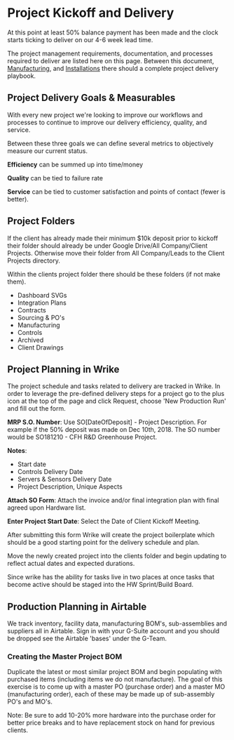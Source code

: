 # Project Kickoff and Delivery

At this point at least 50% balance payment has been made and the clock starts ticking to deliver on our 4-6 week lead time.

The project management requirements, documentation, and processes required to deliver are listed here on this page. Between this document, [Manufacturing](manufacturing.md), and [Installations](installations.md) there should a complete project delivery playbook.  

## Project Delivery Goals & Measurables

With every new project we're looking to improve our workflows and processes to continue to improve our delivery efficiency, quality, and service.

Between these three goals we can define several metrics to objectively measure our current status. 

**Efficiency** can be summed up into time/money

**Quality** can be tied to failure rate

**Service** can be tied to customer satisfaction and points of contact (fewer is better).

## Project Folders 

If the client has already made their minimum $10k deposit prior to kickoff their folder should already be under Google Drive/All Company/Client Projects. Otherwise move their folder from All Company/Leads to the Client Projects directory. 

Within the clients project folder there should be these folders (if not make them).  
+ Dashboard SVGs  
+ Integration Plans  
+ Contracts  
+ Sourcing & PO's
+ Manufacturing
+ Controls  
+ Archived  
+ Client Drawings  

## Project Planning in Wrike

The project schedule and tasks related to delivery are tracked in Wrike. In order to leverage the pre-defined delivery steps for a project go to the plus icon at the top of the page and click Request, choose 'New Production Run' and fill out the form. 

**MRP S.O. Number**: Use SO[DateOfDeposit] - Project Description. For example if the 50% deposit was made on Dec 10th, 2018. The SO number would be SO181210 - CFH R&D Greenhouse Project.

**Notes**: 
- Start date
- Controls Delivery Date
- Servers & Sensors Delivery Date
- Project Description, Unique Aspects

**Attach SO Form**: Attach the invoice and/or final integration plan with final agreed upon Hardware list.

**Enter Project Start Date**: Select the Date of Client Kickoff Meeting. 

After submitting this form Wrike will create the project boilerplate which should be a good starting point for the delivery schedule and plan. 

Move the newly created project into the clients folder and begin updating to reflect actual dates and expected durations.

Since wrike has the ability for tasks live in two places at once tasks that become active should be staged into the HW Sprint/Build Board.

## Production Planning in Airtable

We track inventory, facility data, manufacturing BOM's, sub-assemblies and suppliers all in Airtable. Sign in with your G-Suite account and you should be dropped see the Airtable 'bases' under the G-Team. 

### Creating the Master Project BOM

Duplicate the latest or most similar project BOM and begin populating with purchased items (including items we do not manufacture). The goal of this exercise is to come up with a master PO (purchase order) and a master MO (manufacturing order), each of these may be made up of sub-assembly PO's and MO's. 

Note: Be sure to add 10-20% more hardware into the purchase order for better price breaks and to have replacement stock on hand for previous clients.